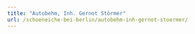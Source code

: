 ```yaml
---
title: "Autobehm, Inh. Gernot Störmer"
url: /schoeneiche-bei-berlin/autobehm-inh-gernot-stoermer/
---
```

